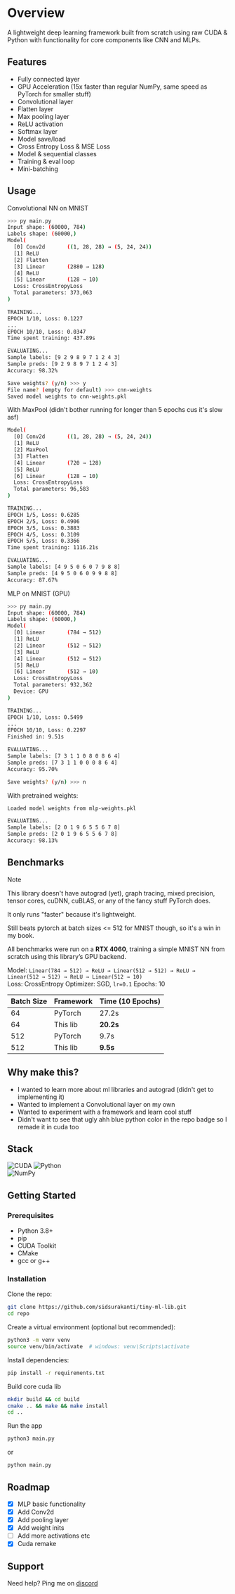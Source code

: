 # Overview

A lightweight deep learning framework built from scratch using raw CUDA & Python with functionality for core components like CNN and MLPs.

## Features

- Fully connected layer
- GPU Acceleration (15x faster than regular NumPy, same speed as PyTorch for smaller stuff)
- Convolutional layer
- Flatten layer
- Max pooling layer
- ReLU activation
- Softmax layer
- Model save/load
- Cross Entropy Loss & MSE Loss
- Model & sequential classes
- Training & eval loop
- Mini-batching

## Usage
Convolutional NN  on MNIST
```bash
>>> py main.py
Input shape: (60000, 784)
Labels shape: (60000,)
Model(
  [0] Conv2d       ((1, 28, 28) → (5, 24, 24))
  [1] ReLU
  [2] Flatten
  [3] Linear       (2880 → 128)
  [4] ReLU
  [5] Linear       (128 → 10)
  Loss: CrossEntropyLoss
  Total parameters: 373,063
)

TRAINING...
EPOCH 1/10, Loss: 0.1227
...
EPOCH 10/10, Loss: 0.0347
Time spent training: 437.89s

EVALUATING...
Sample labels: [9 2 9 8 9 7 1 2 4 3]
Sample preds: [9 2 9 8 9 7 1 2 4 3]
Accuracy: 98.32%

Save weights? (y/n) >>> y
File name? (empty for default) >>> cnn-weights
Saved model weights to cnn-weights.pkl
```
With MaxPool (didn't bother running for longer than 5 epochs cus it's slow asf)
```bash
Model(
  [0] Conv2d       ((1, 28, 28) → (5, 24, 24))
  [1] ReLU
  [2] MaxPool
  [3] Flatten
  [4] Linear       (720 → 128)
  [5] ReLU
  [6] Linear       (128 → 10)
  Loss: CrossEntropyLoss
  Total parameters: 96,583
)

TRAINING...
EPOCH 1/5, Loss: 0.6285
EPOCH 2/5, Loss: 0.4906
EPOCH 3/5, Loss: 0.3883
EPOCH 4/5, Loss: 0.3109
EPOCH 5/5, Loss: 0.3366
Time spent training: 1116.21s

EVALUATING...
Sample labels: [4 9 5 0 6 0 7 9 8 8]
Sample preds: [4 9 5 0 6 0 9 9 8 8]
Accuracy: 87.67%
```

MLP on MNIST (GPU)
```bash
>>> py main.py
Input shape: (60000, 784)
Labels shape: (60000,)
Model(
  [0] Linear       (784 → 512)
  [1] ReLU
  [2] Linear       (512 → 512)
  [3] ReLU
  [4] Linear       (512 → 512)
  [5] ReLU
  [6] Linear       (512 → 10)
  Loss: CrossEntropyLoss
  Total parameters: 932,362
  Device: GPU
)

TRAINING...
EPOCH 1/10, Loss: 0.5499
...
EPOCH 10/10, Loss: 0.2297
Finished in: 9.51s

EVALUATING...
Sample labels: [7 3 1 1 0 8 0 8 6 4]
Sample preds: [7 3 1 1 0 0 0 8 6 4]
Accuracy: 95.70%

Save weights? (y/n) >>> n
```

With pretrained weights: 

```bash
Loaded model weights from mlp-weights.pkl

EVALUATING...
Sample labels: [2 0 1 9 6 5 5 6 7 8]
Sample preds: [2 0 1 9 6 5 5 6 7 8]
Accuracy: 98.13%
```

## Benchmarks
> [!NOTE]  
> This library doesn't have autograd (yet), graph tracing, mixed precision, tensor cores, cuDNN, cuBLAS, or any of the fancy stuff PyTorch does.
>
> It only runs "faster" because it's lightweight.
>
> Still beats pytorch at batch sizes <= 512 for MNIST though, so it's a win in my book.

All benchmarks were run on a **RTX 4060**, training a simple MNIST NN from scratch using this library’s GPU backend.

Model:
`Linear(784 → 512) → ReLU → Linear(512 → 512) → ReLU → Linear(512 → 512) → ReLU → Linear(512 → 10)`  
Loss: CrossEntropy
Optimizer: SGD, `lr=0.1`
Epochs: 10

| Batch Size | Framework | Time (10 Epochs) |
|------------|-----------|------------------|
| 64         | PyTorch   | 27.2s            |
| 64         | This lib  | **20.2s**        |
| 512        | PyTorch   | 9.7s             |
| 512        | This lib  | **9.5s**        |


## Why make this?

- I wanted to learn more about ml libraries and autograd (didn't get to implementing it) 
- Wanted to implement a Convolutional layer on my own
- Wanted to experiment with a framework and learn cool stuff
- Didn't want to see that ugly ahh blue python color in the repo badge so I remade it in cuda too 


## Stack
![CUDA](https://img.shields.io/badge/cuda-000000.svg?style=for-the-badge&logo=nVIDIA&logoColor=green)
![Python](https://img.shields.io/badge/python-3670A0?style=for-the-badge&logo=python&logoColor=white)  
![NumPy](https://img.shields.io/badge/numpy-%23013243.svg?style=for-the-badge&logo=numpy&logoColor=white)  

## Getting Started

### Prerequisites

- Python 3.8+
- pip
- CUDA Toolkit 
- CMake
- gcc or g++

### Installation

Clone the repo:

```bash
git clone https://github.com/sidsurakanti/tiny-ml-lib.git
cd repo
```

Create a virtual environment (optional but recommended):

```bash
python3 -m venv venv
source venv/bin/activate  # windows: venv\Scripts\activate
```

Install dependencies:

```bash
pip install -r requirements.txt
```

Build core cuda lib
```bash
mkdir build && cd build
cmake .. && make && make install
cd ..
```

Run the app

```bash
python3 main.py
```

or

```bash
python main.py
```

## Roadmap

- [x] MLP basic functionality
- [x] Add Conv2d
- [x] Add pooling layer
- [x] Add weight inits
- [ ] Add more activations etc
- [x] Cuda remake

## Support

Need help? Ping me on [discord](https://discord.com/users/521872289231273994)
